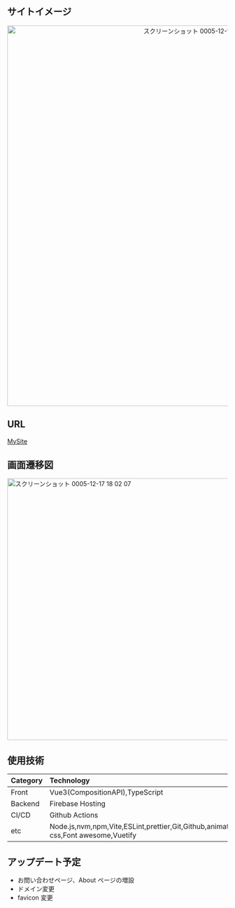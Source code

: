 ## サイトイメージ

<div align="center">
  <img width="869" alt="スクリーンショット 0005-12-17 13 13 47" src="https://github.com/suimin-suyaa/my-site/assets/118048244/4d42f485-664e-4d0d-9ccd-33fa72feb6c1">
</div>

## URL

[MySite](https://chiaki-my-site.web.app/ "MySite")

## 画面遷移図

<img width="598" alt="スクリーンショット 0005-12-17 18 02 07" src="https://github.com/suimin-suyaa/my-site/assets/118048244/32aeec06-5bfa-4254-bc34-82c45d6bc421">


## 使用技術

| Category | Technology                                                  |
| :------- | :---------------------------------------------------------- |
| Front    | Vue3(CompositionAPI),TypeScript                             |
| Backend  | Firebase Hosting                                            |
| CI/CD    | Github Actions                                              |
| etc      | Node.js,nvm,npm,Vite,ESLint,prettier,Git,Github,animate-css,Font awesome,Vuetify |

## アップデート予定

- お問い合わせページ、About ページの増設
- ドメイン変更
- favicon 変更
